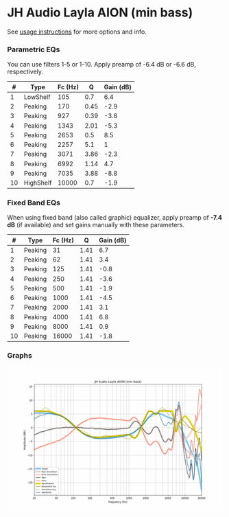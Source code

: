 # JH Audio Layla AION (min bass)
See [usage instructions](https://github.com/jaakkopasanen/AutoEq#usage) for more options and info.

### Parametric EQs
You can use filters 1-5 or 1-10. Apply preamp of -6.4 dB or -6.6 dB, respectively.

|   # | Type      |   Fc (Hz) |    Q |   Gain (dB) |
|-----|-----------|-----------|------|-------------|
|   1 | LowShelf  |       105 | 0.7  |         6.4 |
|   2 | Peaking   |       170 | 0.45 |        -2.9 |
|   3 | Peaking   |       927 | 0.39 |        -3.8 |
|   4 | Peaking   |      1343 | 2.01 |        -5.3 |
|   5 | Peaking   |      2653 | 0.5  |         8.5 |
|   6 | Peaking   |      2257 | 5.1  |         1   |
|   7 | Peaking   |      3071 | 3.86 |        -2.3 |
|   8 | Peaking   |      6992 | 1.14 |         4.7 |
|   9 | Peaking   |      7035 | 3.88 |        -8.8 |
|  10 | HighShelf |     10000 | 0.7  |        -1.9 |

### Fixed Band EQs
When using fixed band (also called graphic) equalizer, apply preamp of **-7.4 dB** (if available) and set gains manually with these parameters.

|   # | Type    |   Fc (Hz) |    Q |   Gain (dB) |
|-----|---------|-----------|------|-------------|
|   1 | Peaking |        31 | 1.41 |         6.7 |
|   2 | Peaking |        62 | 1.41 |         3.4 |
|   3 | Peaking |       125 | 1.41 |        -0.8 |
|   4 | Peaking |       250 | 1.41 |        -3.6 |
|   5 | Peaking |       500 | 1.41 |        -1.9 |
|   6 | Peaking |      1000 | 1.41 |        -4.5 |
|   7 | Peaking |      2000 | 1.41 |         3.1 |
|   8 | Peaking |      4000 | 1.41 |         6.8 |
|   9 | Peaking |      8000 | 1.41 |         0.9 |
|  10 | Peaking |     16000 | 1.41 |        -1.8 |

### Graphs
![](./JH%20Audio%20Layla%20AION%20(min%20bass).png)
